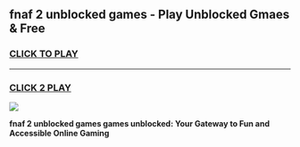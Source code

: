 
## fnaf 2 unblocked games - Play Unblocked Gmaes & Free
<h3>
<a href="https://premium.freeplayer.one?title=fnaf_2_unblocked_games&ref=19F">CLICK TO PLAY</a></h3>
<hr>

<h3>
<a href="https://premium.freeplayer.one?title=fnaf_2_unblocked_games&ref=19F">CLICK 2 PLAY</a>
  
</h3>

<a href="https://premium.freeplayer.one?title=fnaf_2_unblocked_games&ref=19F/"><img src="https://clearcache.store/games.png"></a>


**fnaf 2 unblocked games games unblocked: Your Gateway to Fun and Accessible Online Gaming**
